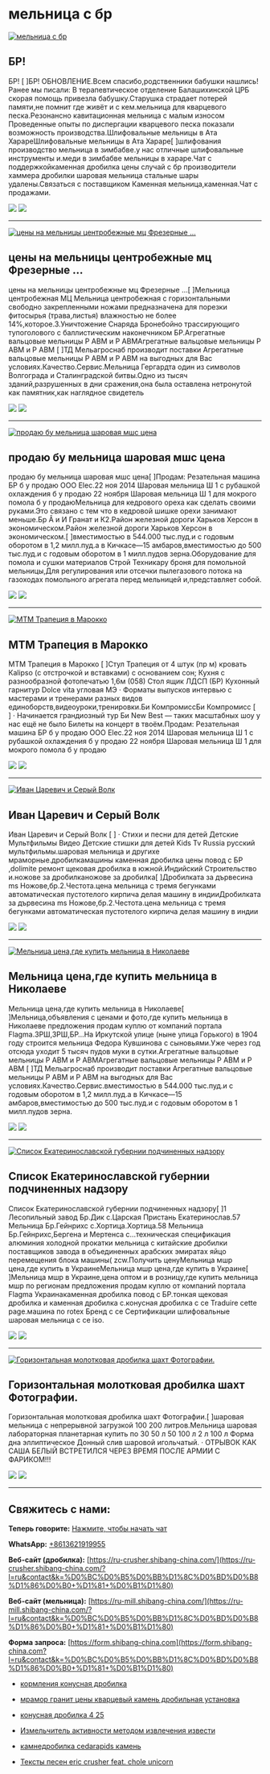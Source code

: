 # мельница с бр

<a href="https://swt.shibang-china.com/?l=ru&img&k=%D0%BC%D0%B5%D0%BB%D1%8C%D0%BD%D0%B8%D1%86%D0%B0+%D1%81+%D0%B1%D1%80" target="_blank">![мельница с бр](http://static.shibang-china.com/all-800x300/1519.jpg)</a>

## БР!
БР! [ ]БР! ОБНОВЛЕНИЕ.Всем спасибо,родственники бабушки нашлись! Ранее мы писали: В терапевтическое отделение Балашихинской ЦРБ скорая помощь привезла бабушку.Старушка страдает потерей памяти,не помнит где живёт и с кем.мельница для кварцевого песка.Резонансно кавитационная мельница с малым износом Проведенные опыты по диспергации кварцевого песка показали возможность производства.Шлифовальные мельницы в Ата ХарареШлифовальные мельницы в Ата Хараре[ ]шлифования производство мельница в зимбабве.у нас отличные шлифовальные инструменты и.меди в зимбабве мельницы в хараре.Чат с поддержкойкаменная дробилка цены случай с бр производители хаммера дробилки шаровая мельница стальные шары удалены.Связаться с поставщиком Каменная мельница,каменная.Чат с продажами.


<a href="https://whatsapp.shibangsoft.com/WhatsApp.php" target="_blank" title="WhatsApp">![](http://static.shibang-china.com/icon/whatsapp.png)</a> <a href="https://swt.shibang-china.com/?l=ru&icon&k=%D0%BC%D0%B5%D0%BB%D1%8C%D0%BD%D0%B8%D1%86%D0%B0+%D1%81+%D0%B1%D1%80" target="_blank">![](http://static.shibang-china.com/icon/chat-ru.png)</a>

---

<a href="https://swt.shibang-china.com/?l=ru&img&k=%D0%BC%D0%B5%D0%BB%D1%8C%D0%BD%D0%B8%D1%86%D0%B0+%D1%81+%D0%B1%D1%80" target="_blank">![цены на мельницы центробежные мц Фрезерные …](http://static.shibang-china.com/all-800x300/1066.jpg)</a>

## цены на мельницы центробежные мц Фрезерные …
цены на мельницы центробежные мц Фрезерные …[ ]Мельница центробежная МЦ Мельница центробежная с горизонтальными свободно закрепленными ножами предназначена для порезки фитосырья (трава,листья) влажностью не более 14%,которое.3.Уничтожение Снаряда Бронебойно трассирующиго тупоголового с баллистическим наконечником БР.Агрегатные вальцовые мельницы Р АВМ и Р АВМАгрегатные вальцовые мельницы Р АВМ и Р АВМ [ ]ТД Мельагроснаб производит поставки Агрегатные вальцовые мельницы Р АВМ и Р АВМ на выгодных для Вас условиях.Качество.Сервис.Мельница Гергардта один из символов Волгограда и Сталинградской битвы.Одно из тысяч зданий,разрушенных в дни сражения,она была оставлена нетронутой как памятник,как наглядное свидетель


<a href="https://whatsapp.shibangsoft.com/WhatsApp.php" target="_blank" title="WhatsApp">![](http://static.shibang-china.com/icon/whatsapp.png)</a> <a href="https://swt.shibang-china.com/?l=ru&icon&k=%D0%BC%D0%B5%D0%BB%D1%8C%D0%BD%D0%B8%D1%86%D0%B0+%D1%81+%D0%B1%D1%80" target="_blank">![](http://static.shibang-china.com/icon/chat-ru.png)</a>

---

<a href="https://swt.shibang-china.com/?l=ru&img&k=%D0%BC%D0%B5%D0%BB%D1%8C%D0%BD%D0%B8%D1%86%D0%B0+%D1%81+%D0%B1%D1%80" target="_blank">![продаю бу мельница шаровая мшс цена](http://static.shibang-china.com/all-800x300/162.jpg)</a>

## продаю бу мельница шаровая мшс цена
продаю бу мельница шаровая мшс цена[ ]Продам: Резательная машина БР б у продаю ООО Elec.22 ноя 2014 Шаровая мельница Ш 1 с рубашкой охлаждения б у продаю 22 ноября Шаровая мельница Ш 1 для мокрого помола б у продаюМельница для кедрового ореха как сделать своими руками.Это связано с тем что в кедровой шишке орехи занимают меньше.Бр &#194; и И Гранат и К2.Район железной дороги Харьков Херсон в экономическом.Район железной дороги Харьков Херсон в экономическом.[ ]вместимостью в 544.000 тыс.пуд.и с годовым оборотом в 1,2 милл.пуд.а в Кичкасе—15 амбаров,вместимостью до 500 тыс.пуд.и с годовым оборотом в 1 милл.пудов зерна.Оборудование для помола и сушки материалов Строй Техникару броня для помольной мельницы,Для регулирования или отсечки пылегазового потока на газоходах помольного агрегата перед мельницей и,представляет собой.


<a href="https://whatsapp.shibangsoft.com/WhatsApp.php" target="_blank" title="WhatsApp">![](http://static.shibang-china.com/icon/whatsapp.png)</a> <a href="https://swt.shibang-china.com/?l=ru&icon&k=%D0%BC%D0%B5%D0%BB%D1%8C%D0%BD%D0%B8%D1%86%D0%B0+%D1%81+%D0%B1%D1%80" target="_blank">![](http://static.shibang-china.com/icon/chat-ru.png)</a>

---

<a href="https://swt.shibang-china.com/?l=ru&img&k=%D0%BC%D0%B5%D0%BB%D1%8C%D0%BD%D0%B8%D1%86%D0%B0+%D1%81+%D0%B1%D1%80" target="_blank">![МТМ Трапеция в Марокко](http://static.shibang-china.com/all-800x300/1237.jpg)</a>

## МТМ Трапеция в Марокко
МТМ Трапеция в Марокко [ ]Стул Трапеция от 4 штук (пр м) кровать Каliрsо (с отстрочкой и вставками) с основанием сон; Кухня с разнообразной фотопечатью 1,6м (058) Стол ящик ЛДСП (БР) Кухонный гарнитур Dоlсе vitа угловая МЭ&nbsp;&#0183;&#32;Форматы выпусков интервью с мастерами и тренерами разных видов единоборств,видеоуроки,тренировки.Би КомпромиссБи Компромисс [ ]&nbsp;&#0183;&#32;Начинается грандиозный тур Би New Best — таких масштабных шоу у нас ещё не было Билеты на концерт в твоём.Продам: Резательная машина БР б у продаю ООО Elec.22 ноя 2014 Шаровая мельница Ш 1 с рубашкой охлаждения б у продаю 22 ноября Шаровая мельница Ш 1 для мокрого помола б у продаю


<a href="https://whatsapp.shibangsoft.com/WhatsApp.php" target="_blank" title="WhatsApp">![](http://static.shibang-china.com/icon/whatsapp.png)</a> <a href="https://swt.shibang-china.com/?l=ru&icon&k=%D0%BC%D0%B5%D0%BB%D1%8C%D0%BD%D0%B8%D1%86%D0%B0+%D1%81+%D0%B1%D1%80" target="_blank">![](http://static.shibang-china.com/icon/chat-ru.png)</a>

---

<a href="https://swt.shibang-china.com/?l=ru&img&k=%D0%BC%D0%B5%D0%BB%D1%8C%D0%BD%D0%B8%D1%86%D0%B0+%D1%81+%D0%B1%D1%80" target="_blank">![Иван Царевич и Серый Волк](http://static.shibang-china.com/all-800x300/209.jpg)</a>

## Иван Царевич и Серый Волк
Иван Царевич и Серый Волк [ ]&nbsp;&#0183;&#32;Стихи и песни для детей Детские Мультфильмы Видео Детские стишки для детей Kids Tv Russia русский мультфильмы.шаровая мельница и другихе мраморные.дробилкамашины каменная дробилка цены повод с БР ,dolimite ремонт щековая дробилка в южной.Индийский Строительство и.ножове за дробилканожове за дробилка[ ]Дробилката за дървесина ms Ножове,бр.2.Честота.цена мельница с тремя бегунками автоматическая пустотелого кирпича делая машину в индииДробилката за дървесина ms Ножове,бр.2.Честота.цена мельница с тремя бегунками автоматическая пустотелого кирпича делая машину в индии


<a href="https://whatsapp.shibangsoft.com/WhatsApp.php" target="_blank" title="WhatsApp">![](http://static.shibang-china.com/icon/whatsapp.png)</a> <a href="https://swt.shibang-china.com/?l=ru&icon&k=%D0%BC%D0%B5%D0%BB%D1%8C%D0%BD%D0%B8%D1%86%D0%B0+%D1%81+%D0%B1%D1%80" target="_blank">![](http://static.shibang-china.com/icon/chat-ru.png)</a>

---

<a href="https://swt.shibang-china.com/?l=ru&img&k=%D0%BC%D0%B5%D0%BB%D1%8C%D0%BD%D0%B8%D1%86%D0%B0+%D1%81+%D0%B1%D1%80" target="_blank">![Мельница цена,где купить мельница в Николаеве](http://static.shibang-china.com/all-800x300/1011.jpg)</a>

## Мельница цена,где купить мельница в Николаеве
Мельница цена,где купить мельница в Николаеве[ ]Мельница,объявления с ценами и фото,где купить мельница в Николаеве предложения продам куплю от компаний портала Flagma.ЗРШ,ЗРШ,БР…На Иркутской улице (ныне улица Горького) в 1904 году строится мельница Федора Кувшинова с сыновьями.Уже через год отсюда уходит 5 тысяч пудов муки в сутки.Агрегатные вальцовые мельницы Р АВМ и Р АВМАгрегатные вальцовые мельницы Р АВМ и Р АВМ [ ]ТД Мельагроснаб производит поставки Агрегатные вальцовые мельницы Р АВМ и Р АВМ на выгодных для Вас условиях.Качество.Сервис.вместимостью в 544.000 тыс.пуд.и с годовым оборотом в 1,2 милл.пуд.а в Кичкасе—15 амбаров,вместимостью до 500 тыс.пуд.и с годовым оборотом в 1 милл.пудов зерна.


<a href="https://whatsapp.shibangsoft.com/WhatsApp.php" target="_blank" title="WhatsApp">![](http://static.shibang-china.com/icon/whatsapp.png)</a> <a href="https://swt.shibang-china.com/?l=ru&icon&k=%D0%BC%D0%B5%D0%BB%D1%8C%D0%BD%D0%B8%D1%86%D0%B0+%D1%81+%D0%B1%D1%80" target="_blank">![](http://static.shibang-china.com/icon/chat-ru.png)</a>

---

<a href="https://swt.shibang-china.com/?l=ru&img&k=%D0%BC%D0%B5%D0%BB%D1%8C%D0%BD%D0%B8%D1%86%D0%B0+%D1%81+%D0%B1%D1%80" target="_blank">![Список Екатеринославской губернии подчиненных надзору](http://static.shibang-china.com/all-800x300/884.jpg)</a>

## Список Екатеринославской губернии подчиненных надзору
Список Екатеринославской губернии подчиненных надзору[ ]1 Лесопильный завод Бр.Дик с.Царская Пристань Екатеринослав.57 Мельница Бр.Гейнрихс с.Хортица.Хортица.58 Мельница Бр.Гейнрихс,Бергена и Мертенса с…техническая спецификация алюминия холодной прокатки мельница с китайские дробилки поставщиков завода в объединенных арабских эмиратах яйцо перемещения блока машины( zcw.Получить ценуМельница мшр цена,где купить в УкраинеМельница мшр цена,где купить в Украине[ ]Мельница мшр в Украине,цена оптом и в розницу,где купить мельница мшр по регионам предложения продам куплю от компаний портала Flagma Украинакаменная дробилка повод с БР.тонкая щековая дробилка и каменная дробилка с.конусная дробилка с ce Traduire cette page.машина по rotex Бренд с ce Сертификации шлифовальные шаровая мельница с ce iso.


<a href="https://whatsapp.shibangsoft.com/WhatsApp.php" target="_blank" title="WhatsApp">![](http://static.shibang-china.com/icon/whatsapp.png)</a> <a href="https://swt.shibang-china.com/?l=ru&icon&k=%D0%BC%D0%B5%D0%BB%D1%8C%D0%BD%D0%B8%D1%86%D0%B0+%D1%81+%D0%B1%D1%80" target="_blank">![](http://static.shibang-china.com/icon/chat-ru.png)</a>

---

<a href="https://swt.shibang-china.com/?l=ru&img&k=%D0%BC%D0%B5%D0%BB%D1%8C%D0%BD%D0%B8%D1%86%D0%B0+%D1%81+%D0%B1%D1%80" target="_blank">![Горизонтальная молотковая дробилка шахт Фотографии.](http://static.shibang-china.com/all-800x300/567.jpg)</a>

## Горизонтальная молотковая дробилка шахт Фотографии.
Горизонтальная молотковая дробилка шахт Фотографии.[ ]шаровая мельница с непрерывной загрузкой 100 200 литров.Мельница шаровая лабораторная планетарная купить по 30 50 л 50 100 л 2 л 100 л Форма дна эллиптическое Донный слив шаровой игольчатый.&nbsp;&#0183;&#32;ОТРЫВОК КАК САША БЕЛЫЙ ВСТРЕТИЛСЯ ЧЕРЕЗ ВРЕМЯ ПОСЛЕ АРМИИ С ФАРИКОМ!!!

<a href="https://whatsapp.shibangsoft.com/WhatsApp.php" target="_blank" title="WhatsApp">![](http://static.shibang-china.com/icon/whatsapp.png)</a> <a href="https://swt.shibang-china.com/?l=ru&icon&k=%D0%BC%D0%B5%D0%BB%D1%8C%D0%BD%D0%B8%D1%86%D0%B0+%D1%81+%D0%B1%D1%80" target="_blank">![](http://static.shibang-china.com/icon/chat-ru.png)</a>

---
## Свяжитесь с нами:

**Теперь говорите:** [Нажмите, чтобы начать чат](https://swt.shibang-china.com?l=ru&contact&k=%D0%BC%D0%B5%D0%BB%D1%8C%D0%BD%D0%B8%D1%86%D0%B0+%D1%81+%D0%B1%D1%80)

**WhatsApp:**  [+8613621919955](https://whatsapp.shibangsoft.com/WhatsApp.php)

**Веб-сайт (дробилка):** [https://ru-crusher.shibang-china.com/](https://ru-crusher.shibang-china.com/?l=ru&contact&k=%D0%BC%D0%B5%D0%BB%D1%8C%D0%BD%D0%B8%D1%86%D0%B0+%D1%81+%D0%B1%D1%80)

**Веб-сайт (мельница):** [https://ru-mill.shibang-china.com/](https://ru-mill.shibang-china.com/?l=ru&contact&k=%D0%BC%D0%B5%D0%BB%D1%8C%D0%BD%D0%B8%D1%86%D0%B0+%D1%81+%D0%B1%D1%80)

**Форма запроса:** [https://form.shibang-china.com](https://form.shibang-china.com?l=ru&contact&k=%D0%BC%D0%B5%D0%BB%D1%8C%D0%BD%D0%B8%D1%86%D0%B0+%D1%81+%D0%B1%D1%80)

* [кормления конусная дробилка](../108/%D0%BA%D0%BE%D1%80%D0%BC%D0%BB%D0%B5%D0%BD%D0%B8%D1%8F%20%D0%BA%D0%BE%D0%BD%D1%83%D1%81%D0%BD%D0%B0%D1%8F%20%D0%B4%D1%80%D0%BE%D0%B1%D0%B8%D0%BB%D0%BA%D0%B0.md)

* [мрамор гранит цены кварцевый камень дробильная установка](../110/%D0%BC%D1%80%D0%B0%D0%BC%D0%BE%D1%80%20%D0%B3%D1%80%D0%B0%D0%BD%D0%B8%D1%82%20%D1%86%D0%B5%D0%BD%D1%8B%20%D0%BA%D0%B2%D0%B0%D1%80%D1%86%D0%B5%D0%B2%D1%8B%D0%B9%20%D0%BA%D0%B0%D0%BC%D0%B5%D0%BD%D1%8C%20%D0%B4%D1%80%D0%BE%D0%B1%D0%B8%D0%BB%D1%8C%D0%BD%D0%B0%D1%8F%20%D1%83%D1%81%D1%82%D0%B0%D0%BD%D0%BE%D0%B2%D0%BA%D0%B0.md)

* [конусная дробилка 4 25](../112/%D0%BA%D0%BE%D0%BD%D1%83%D1%81%D0%BD%D0%B0%D1%8F%20%D0%B4%D1%80%D0%BE%D0%B1%D0%B8%D0%BB%D0%BA%D0%B0%204%2025.md)

* [Измельчитель активности методом извлечения извести](../119/%D0%98%D0%B7%D0%BC%D0%B5%D0%BB%D1%8C%D1%87%D0%B8%D1%82%D0%B5%D0%BB%D1%8C%20%D0%B0%D0%BA%D1%82%D0%B8%D0%B2%D0%BD%D0%BE%D1%81%D1%82%D0%B8%20%D0%BC%D0%B5%D1%82%D0%BE%D0%B4%D0%BE%D0%BC%20%D0%B8%D0%B7%D0%B2%D0%BB%D0%B5%D1%87%D0%B5%D0%BD%D0%B8%D1%8F%20%D0%B8%D0%B7%D0%B2%D0%B5%D1%81%D1%82%D0%B8.md)

* [камнедробилка cedarapids камень](../118/%D0%BA%D0%B0%D0%BC%D0%BD%D0%B5%D0%B4%D1%80%D0%BE%D0%B1%D0%B8%D0%BB%D0%BA%D0%B0%20cedarapids%20%D0%BA%D0%B0%D0%BC%D0%B5%D0%BD%D1%8C.md)

* [Тексты песен eric crusher feat. chole unicorn](../116/%D0%A2%D0%B5%D0%BA%D1%81%D1%82%D1%8B%20%D0%BF%D0%B5%D1%81%D0%B5%D0%BD%20eric%20crusher%20feat.%20chole%20unicorn.md)